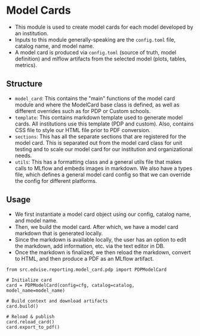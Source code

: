 # Model Cards 
- This module is used to create model cards for each model developed by an institution. 
- Inputs to this module generally-speaking are the `config.toml` file, catalog name, and model name.
- A model card is produced via `config.toml` (source of truth, model definition) and mlflow artifacts from the selected model (plots, tables, metrics).

## Structure
- `model_card`: This contains the "main" functions of the model card module and where the ModelCard base class is defined, as well as different overrides such as for PDP or Custom schools.
- `template`: This contains markdown template used to generate model cards. All institutions use this template (PDP and custom). Also, contains CSS file to style our HTML file prior to PDF conversion.
- `sections`: This has all the separate sections that are registered for the model card. This is separated out from the model card class
for unit testing and to scale our model card for our institution and organizational needs.
- `utils`: This has a formatting class and a general utils file that makes calls to MLflow and embeds images in markdown. We also have a types file, which defines a general model card config so that we can override the config for different platforms.

## Usage

- We first instantiate a model card object using our config, catalog name, and model name.
- Then, we build the model card. After which, we have a model card markdown that is generated locally.
- Since the markdown is available locally, the user has an option to edit the markdown, add information, etc. via the text editor in DB.
- Once the markdown is finalized, we then reload the markdown, convert to HTML, and then produce a PDF as an MLflow artifact.
```
from src.edvise.reporting.model_card.pdp import PDPModelCard

# Initialize card
card = PDPModelCard(config=cfg, catalog=catalog, model_name=model_name)

# Build context and download artifacts
card.build()

# Reload & publish
card.reload_card()
card.export_to_pdf()
```